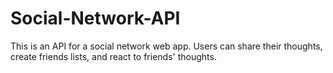 # Social-Network-API
This is an API for a social network web app. Users can share their thoughts, create friends lists, and react to friends' thoughts.
